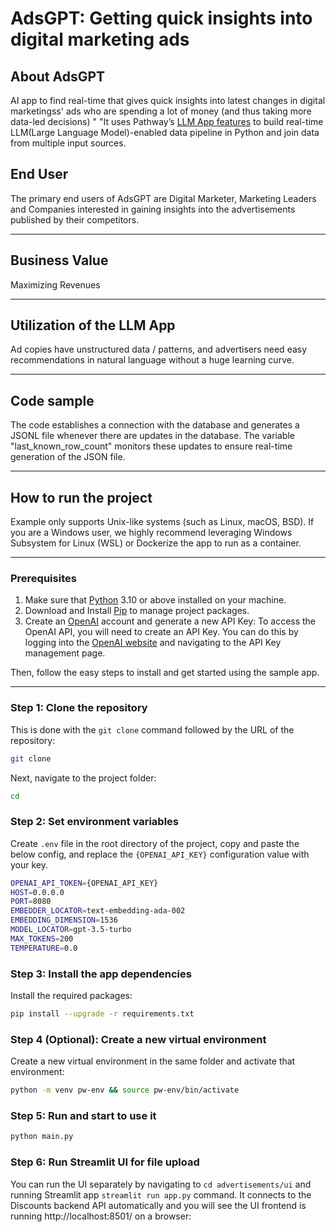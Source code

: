 # AdsGPT: Getting quick insights into digital marketing ads

## About AdsGPT
AI app to find real-time that gives quick insights into latest changes in digital marketingss' ads who are spending a lot of money (and thus taking more data-led decisions) "
"It uses Pathway’s [LLM App features](https://github.com/pathwaycom/llm-app) to build real-time LLM(Large Language Model)-enabled data pipeline in Python and join data from multiple input sources.

## End User
The primary end users of AdsGPT are Digital Marketer, Marketing Leaders and Companies interested in gaining insights into the advertisements published by their competitors.

---

## Business Value
Maximizing Revenues

---

## Utilization of the LLM App
Ad copies have unstructured data / patterns, and advertisers need easy recommendations in natural language without a huge learning curve.

---

## Code sample
The code establishes a connection with the database and generates a JSONL file whenever there are updates in the database. The variable "last_known_row_count" monitors these updates to ensure real-time generation of the JSON file.

---

## How to run the project

Example only supports Unix-like systems (such as Linux, macOS, BSD). If you are a Windows user, we highly recommend leveraging Windows Subsystem for Linux (WSL) or Dockerize the app to run as a container.

---

### Prerequisites

1. Make sure that [Python](https://www.python.org/downloads/) 3.10 or above installed on your machine.
2. Download and Install [Pip](https://pip.pypa.io/en/stable/installation/) to manage project packages.
3. Create an [OpenAI](https://openai.com/) account and generate a new API Key: To access the OpenAI API, you will need to create an API Key. You can do this by logging into the [OpenAI website](https://openai.com/product) and navigating to the API Key management page.

Then, follow the easy steps to install and get started using the sample app.

---

### Step 1: Clone the repository

This is done with the `git clone` command followed by the URL of the repository:

```bash
git clone 
```

Next,  navigate to the project folder:

```bash
cd 
```

### Step 2: Set environment variables

Create `.env` file in the root directory of the project, copy and paste the below config, and replace the `{OPENAI_API_KEY}` configuration value with your key. 

```bash
OPENAI_API_TOKEN={OPENAI_API_KEY}
HOST=0.0.0.0
PORT=8080
EMBEDDER_LOCATOR=text-embedding-ada-002
EMBEDDING_DIMENSION=1536
MODEL_LOCATOR=gpt-3.5-turbo
MAX_TOKENS=200
TEMPERATURE=0.0
```

### Step 3: Install the app dependencies

Install the required packages:

```bash
pip install --upgrade -r requirements.txt
```
### Step 4 (Optional): Create a new virtual environment

Create a new virtual environment in the same folder and activate that environment:

```bash
python -m venv pw-env && source pw-env/bin/activate
```

### Step 5: Run and start to use it

```bash
python main.py
```
### Step 6: Run Streamlit UI for file upload

You can run the UI separately by navigating to `cd advertisements/ui` and running Streamlit app
`streamlit run app.py` command. It connects to the Discounts backend API automatically and you will see the UI frontend is running http://localhost:8501/ on a browser:
